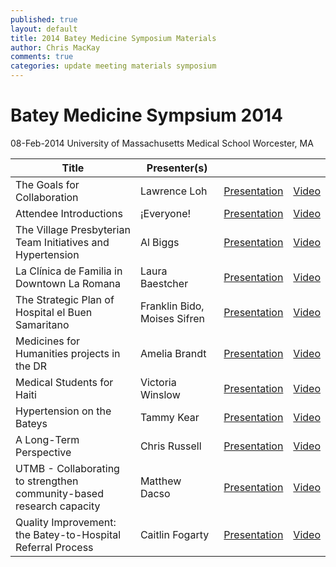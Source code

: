 ```yaml
---
published: true
layout: default
title: 2014 Batey Medicine Symposium Materials
author: Chris MacKay
comments: true
categories: update meeting materials symposium
---
```


# Batey Medicine Sympsium 2014

08-Feb-2014
University of Massachusetts Medical School
Worcester, MA

|                                Title                                 |         Presenter(s)          |                  |                                                     |
|----------------------------------------------------------------------|-------------------------------|------------------|-----------------------------------------------------|
| The Goals for Collaboration                                          | Lawrence Loh                  | [Presentation]() | [Video](http://youtu.be/5Ea75eJ3KdU)                |
| Attendee Introductions                                               | ¡Everyone!                    | [Presentation]() | [Video](http://youtu.be/8r8_PFwz6Nw)                |
| The Village Presbyterian Team Initiatives and Hypertension           | Al Biggs                      | [Presentation]() | [Video](http://www.youtube.com/watch?v=5fXkRB7HyJc) |
| La Clínica de Familia in Downtown La Romana                          | Laura Baestcher               | [Presentation]() | [Video]()                                           |
| The Strategic Plan of Hospital el Buen Samaritano                    | Franklin Bido, Moises Sifren  | [Presentation]() | [Video](http://www.youtube.com/watch?v=IXAIqMzQCZY) |
| Medicines for Humanities projects in the DR                          | Amelia Brandt                 | [Presentation]() | [Video](http://www.youtube.com/watch?v=Da6a-_olwZY) |
| Medical Students for Haiti                                           | Victoria Winslow              | [Presentation]() | [Video](http://youtu.be/mlsXZvwc8N4)                |
| Hypertension on the Bateys                                           | Tammy Kear                    | [Presentation]() | [Video](http://www.youtube.com/watch?v=vffp-Kk70xY) |
| A Long-Term Perspective                                              | Chris Russell                 | [Presentation]() | [Video](http://www.youtube.com/watch?v=FmIDwWMmI1o) |
| UTMB - Collaborating to strengthen community-based research capacity | Matthew Dacso                 | [Presentation]() | [Video](http://www.youtube.com/watch?v=1111FPA-ubU) |
| Quality Improvement:  the Batey-to-Hospital Referral Process         | Caitlin Fogarty               | [Presentation]() | [Video](http://www.youtube.com/watch?v=-Z13J-eolJI) |